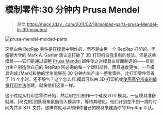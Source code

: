 # 模制零件:30 分钟内 Prusa Mendel

> 原文:[https://hack aday . com/2011/02/18/molded-parts-prusa-Mendel-in-30-minutes/](https://hackaday.com/2011/02/18/molded-parts-prusa-mendel-in-30-minutes/)

![](../Images/64f4b65db61770aeee9e254bcba73d08.png "prusa-mendel-molded-parts")

这组白色 [RepRap 零件是在模具](http://open3dp.me.washington.edu/2011/02/prusa-mendel-and-the-clonedels/)中制作的，而不是由另一个 RepRap 打印的。华盛顿大学的 Mark A. Ganter 承认这打破了 3D 打印机自我复制的想法。但是这些模具——它们是通过调整 [Prusa Mendel](http://hackaday.com/2010/12/08/the-twelve-days-of-self-replicating/) 部件使之对模具友好而制造的——有能力生产制造你自己的 RepRap 所必需的每一个塑料部件，而且速度更快。一旦模具完成,[Mark]和他的学生能够在 30 分钟内生产出一整套零件，比打印零件节省了 14 个小时。还不服气？这个怎么样:模具可以由 3D 打印机或[使用高分辨率的能量打印方法](http://open3dp.me.washington.edu/2011/02/machinae-ex-machinis/)创建，就像他们这里一样。

这个过程从打印主零件开始，然后用它们制作一个硅胶 RTV 模具。一旦模具准备就绪，[马克的]团队将聚氨酯倒入模具中，等待其硬化。他们计划在不到一周的时间内共享 STL 文件，这样你就可以制作你自己的模具来建造你的 RepRap 军队。